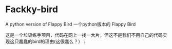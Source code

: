 # Fackky-bird
A python version of Flappy Bird 
一个python版本的 Flappy Bird


这是一个垃圾练手项目，代码在网上一找一大片，但这不是我们不用自己的代码实现这只蠢蠢的bird的理由(这很蠢么？）
:

